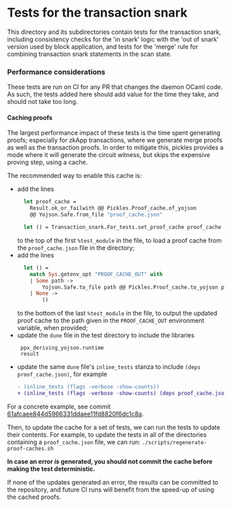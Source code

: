 # Tests for the transaction snark

This directory and its subdirectories contain tests for the transaction snark, including consistency checks for the 'in snark' logic with the 'out of snark' version used by block application, and tests for the 'merge' rule for combining transaction snark statements in the scan state.

### Performance considerations

These tests are run on CI for any PR that changes the daemon OCaml code. As such, the tests added here should add value for the time they take, and should not take too long.

#### Caching proofs

The largest performance impact of these tests is the time spent generating proofs; especially for zkApp transactions, where we generate merge proofs as well as the transaction proofs. In order to mitigate this, pickles provides a mode where it will generate the circuit witness, but skips the expensive proving step, using a cache.

The recommended way to enable this cache is:
* add the lines
  ```ocaml
    let proof_cache =
      Result.ok_or_failwith @@ Pickles.Proof_cache.of_yojson
      @@ Yojson.Safe.from_file "proof_cache.json"

    let () = Transaction_snark.For_tests.set_proof_cache proof_cache
  ```
  to the top of the first `%test_module` in the file, to load a proof cache from the `proof_cache.json` file in the directory;
* add the lines
  ```ocaml
    let () =
      match Sys.getenv_opt "PROOF_CACHE_OUT" with
      | Some path ->
          Yojson.Safe.to_file path @@ Pickles.Proof_cache.to_yojson proof_cache
      | None ->
          ()
  ```
  to the bottom of the last `%test_module` in the file, to output the updated proof cache to the path given in the `PROOF_CACHE_OUT` environment variable, when provided;
* update the `dune` file in the test directory to include the libraries
  ```
   ppx_deriving_yojson.runtime
   result
  ```
* update the same `dune` file's `inline_tests` stanza to include `(deps proof_cache.json)`, for example
  ```diff
  - (inline_tests (flags -verbose -show-counts))
  + (inline_tests (flags -verbose -show-counts) (deps proof_cache.json))
  ```

For a concrete example, see commit [61afcaee844d5966331ddaee11fd8820f6dc1c8a](https://github.com/MinaProtocol/mina/commit/61afcaee844d5966331ddaee11fd8820f6dc1c8a).

Then, to update the cache for a set of tests, we can run the tests to update their contents. For example, to update the tests in all of the directories containing a `proof_cache.json` file, we can run: `./scripts/regenerate-proof-caches.sh`

**In case an error *is* generated, you should not commit the cache before making the test deterministic.**

If none of the updates generated an error, the results can be committed to the repository, and future CI runs will benefit from the speed-up of using the cached proofs.
